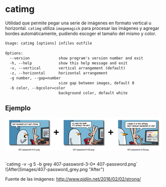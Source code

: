 catimg
======

Utilidad que permite pegar una serie de imágenes en formato vertical u horizontal.
`catimg` utiliza `imagemagick` para procesar las imágenes y agregar bordes automáticamente, pudiendo escoger el tamaño del mismo y color.

    Usage: catimg [options] infiles outfile

    Options:
      --version             show program's version number and exit
      -h, --help            show this help message and exit
      -v, --vertical        vertical arrangement (default)
      -z, --horizontal      horizontal arrangement
      -g number, --gap=number
                            size gap between images, default 0
      -b color, --bgcolor=color
                            background color, default white


Ejemplo
-------

![Before](images/407-password_web.png "Before")

<br/>
`catimg -v -g 5 -b grey 407-password-3-0* 407-password.png`

<br/>
![After](images/407-password_grey.png "After")

<br/>

Fuente de las imágenes: http://www.pidjin.net/2016/02/02/strong/
